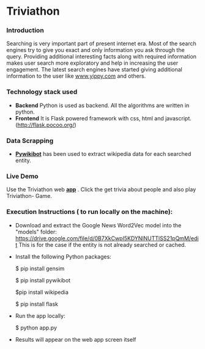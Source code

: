 # Triviathon

### Introduction 
Searching is very important part of present internet era. Most of the search engines try to give you exact and only information you ask through the query. Providing additional interesting facts along with required information makes user search more exploratory and help in increasing the user engagement. The latest search engines have started giving additional information to the user like www.yippy.com and others.

### Technology stack used
* **Backend** Python is used as backend. All the algorithms are written in python.
* **Frontend** It is Flask powered framework with css, html and javascript. (http://flask.pocoo.org/) 

### Data Scrapping 
* **[Pywikibot](https://www.mediawiki.org/wiki/Manual:Pywikibot)** has been used to extract wikipedia data for each searched entity. 
    
### Live Demo
Use the Triviathon web **[app](https://triviathon.herokuapp.com/)** . Click the get trivia about people and also play Triviathon- Game.

### Execution Instructions ( to run locally on the machine):

- Download and extract the Google News Word2Vec model into the "models" folder:
https://drive.google.com/file/d/0B7XkCwpI5KDYNlNUTTlSS21pQmM/edit 
  This is for the case if the entity is not already searched or cached.

- Install the following Python packages:

    $ pip install gensim

    $ pip install pywikibot
    
    $pip install wikipedia
    
    $ pip install flask

- Run the app locally:

    $ python app.py

- Results will appear on the web app screen itself
